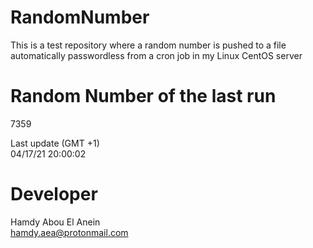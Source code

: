 # RandomNumber    
This is a test repository where a random number is pushed to a file automatically passwordless from a cron job in my Linux CentOS server    
# Random Number of the last run   
7359
      
Last update (GMT +1)    
04/17/21 20:00:02
# Developer    
Hamdy Abou El Anein   
hamdy.aea@protonmail.com
